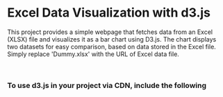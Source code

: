 # Excel Data Visualization with d3.js
This project provides a simple webpage that fetches data from an Excel (XLSX) file and visualizes it as a bar chart using D3.js. The chart displays two datasets for easy comparison, based on data stored in the Excel file. Simply replace 'Dummy.xlsx' with the URL of Excel data file.

</br>

### To use d3.js in your project via CDN, include the following <script> tag in your HTML head or before your script code:
`<script src="https://d3js.org/d3.v7.min.js"></script>`

### To use .xlsx sheet in project via CDN, include the following <script> tag in HTML head or before your script code:
`<script src="https://cdn.jsdelivr.net/npm/xlsx/dist/xlsx.full.min.js"></script>`

</br>

# Features
1. Fetches and reads Excel files directly in the browser
2. Displays two datasets
3. Customizable chart styling and layout
4. Responsive and interactive chart with tooltips and legends

</br>

## Usage
1. Prepare Excel file (.xlsx) with the following structure.
2. Replace 'Dummy.xlsx' in the code with the actual URL or path to your Excel file.
3. Open the index.html file in a browser to view the chart.

</br>

# Demo
![ExcelDataWithD3](https://github.com/user-attachments/assets/cc4fdcf7-492c-4810-b439-032acda53f52)

https://github.com/user-attachments/assets/b55f4e39-0dfd-426c-b477-e6650d038795

</br>

## About Me 
✨ I’m **Sufyan bin Uzayr**, an open-source developer passionate about building and sharing meaningful projects.
You can learn more about me and my work at [sufyanism.com](https://sufyanism.com/) or connect with me on [Linkedin](https://www.linkedin.com/in/sufyanism)

</br>

## Your all-in-one learning hub! 
🚀 Explore courses and resources in coding, tech, and development at **zeba.academy** and **code.zeba.academy**. Empower yourself with practical skills through curated tutorials, real-world projects, and hands-on experience. Level up your tech game today! 💻✨

</br>

**Zeba Academy**  is a learning platform dedicated to **coding**, **technology**, and **development**.  
➡ Visit our main site: [zeba.academy](https://zeba.academy)   </br>
➡ Explore hands-on courses and resources at: [code.zeba.academy](https://code.zeba.academy)   </br>
➡ Check out our YouTube for more tutorials: [zeba.academy](https://www.youtube.com/@zeba.academy)  </br>
➡ Follow us on Instagram: [zeba.academy](https://www.instagram.com/zeba.academy/)  </br>

</br>

**Thank you for visiting!** 


